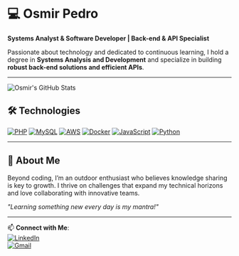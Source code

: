 # 💻 Osmir Pedro  
**Systems Analyst & Software Developer | Back-end & API Specialist**  

Passionate about technology and dedicated to continuous learning, I hold a degree in **Systems Analysis and Development** and specialize in building **robust back-end solutions and efficient APIs**.  

---

![Osmir's GitHub Stats](https://github-readme-stats.vercel.app/api?username=osmirpedro99&show_icons=true&theme=tokyonight&hide_border=true)



## 🛠 Technologies

[![PHP](https://img.shields.io/badge/PHP-777BB4?style=for-the-badge&logo=php&logoColor=white)](https://php.net/)
[![MySQL](https://img.shields.io/badge/MySQL-4479A1?style=for-the-badge&logo=mysql&logoColor=white)](https://www.mysql.com/)
[![AWS](https://img.shields.io/badge/Amazon_AWS-FF9900?style=for-the-badge&logo=amazonaws&logoColor=white)](https://aws.com/)
[![Docker](https://img.shields.io/badge/Docker-2496ED?style=for-the-badge&logo=docker&logoColor=white)](https://www.docker.com/)
[![JavaScript](https://img.shields.io/badge/JavaScript-F7DF1E?style=for-the-badge&logo=javascript&logoColor=black)](https://javacript.com/)
[![Python](https://img.shields.io/badge/Python-3776AB?style=for-the-badge&logo=python&logoColor=white)](https://python.com/)

---

## 🌟 About Me  
Beyond coding, I’m an outdoor enthusiast who believes knowledge sharing is key to growth. I thrive on challenges that expand my technical horizons and love collaborating with innovative teams.  

*"Learning something new every day is my mantra!"*  

---

📫 **Connect with Me**:  
[![LinkedIn](https://img.shields.io/badge/LinkedIn-0077B5?style=for-the-badge&logo=linkedin&logoColor=white)](https://www.linkedin.com/in/osmir-pedro-89139b14b/)  
[![Gmail](https://img.shields.io/badge/Gmail-D14836?style=for-the-badge&logo=gmail&logoColor=white)](mailto:osmirpedrodonascimentop@gmail.com)  
